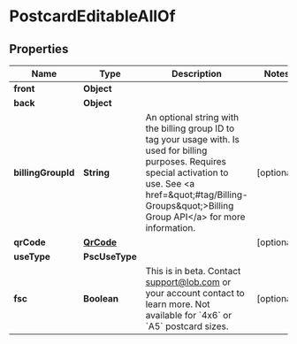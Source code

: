 

# PostcardEditableAllOf


## Properties

| Name | Type | Description | Notes |
|------------ | ------------- | ------------- | -------------|
|**front** | **Object** |  |  |
|**back** | **Object** |  |  |
|**billingGroupId** | **String** | An optional string with the billing group ID to tag your usage with. Is used for billing purposes. Requires special activation to use. See &lt;a href&#x3D;\&quot;#tag/Billing-Groups\&quot;&gt;Billing Group API&lt;/a&gt; for more information. |  [optional] |
|**qrCode** | [**QrCode**](QrCode.md) |  |  [optional] |
|**useType** | **PscUseType** |  |  |
|**fsc** | **Boolean** | This is in beta. Contact support@lob.com or your account contact to learn more. Not available for &#x60;4x6&#x60; or &#x60;A5&#x60; postcard sizes. |  [optional] |




